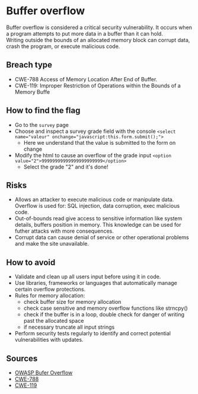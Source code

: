# Buffer overflow

Buffer overflow is considered a critical security vulnerability. It occurs when a program attempts to put more data in a buffer than it can hold.  
Writing outside the bounds of an allocated memory block can corrupt data, crash the program, or execute malicious code.

## Breach type
* CWE-788 Access of Memory Location After End of Buffer.
* CWE-119: Improper Restriction of Operations within the Bounds of a Memory Buffe

## How to find the flag

* Go to the `survey` page
* Choose and inspect a survey grade field with the console `<select name="valeur" onchange="javascript:this.form.submit();">`
    * Here we understand that the value is submitted to the form on change
* Modify the html to cause an overflow of the grade input `<option value="2">99999999999999999999999</option>`
    * Select the grade "2" and it's done!

## Risks

* Allows an attacker to execute malicious code or manipulate data. Overflow is used for: SQL injection, data corruption, exec malicious code.
* Out-of-bounds read give access to sensitive information like system details, buffers position in memory.
This knowledge can be used for futher attacks with more consequences.
* Corrupt data can cause denial of service or other operational problems and make the site unavailable.

## How to avoid

* Validate and clean up all users input before using it in code.
* Use libraries, frameworks or languages that automatically manage certain overflow protections.
* Rules for memory allocation:
    * check buffer size for memory allocation
    * check case sensitive and memory overflow functions like strncpy()
    * check if the buffer is in a loop, double check for danger of writing past the allocated space
    * if necessary truncate all input strings
* Perform security tests regularly to identify and correct potential vulnerabilities with updates.

## Sources
* [OWASP Bufer Overflow](https://owasp.org/www-community/vulnerabilities/Buffer_Overflow)
* [CWE-788](https://cwe.mitre.org/data/definitions/788.html)
* [CWE-119](https://cwe.mitre.org/data/definitions/119.html)
